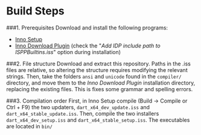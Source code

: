 # Build Steps

###1. Prerequisites
Download and install the following programs:

* [Inno Setup](http://www.jrsoftware.org/isdl.php)
* [Inno Download Plugin](https://code.google.com/p/inno-download-plugin/) (check the "*Add IDP include path to ISPPBuiltins.iss*" option during installation)

###2. File structure
Download and extract this repository. Paths in the .iss files are relative, so altering the structure
requires modifying the relevant strings. Then, take the folders `ansi` and `unicode` found in the `compiler/` directory,
and move them to the *Inno Download Plugin* installation directory, replacing the existing files.
This is fixes some grammar and spelling errors.

###3. Compilation order
First, in Inno Setup compile (Build -> Compile or Ctrl + F9) the two updaters, `dart_x64_dev_update.iss` and `dart_x64_stable_update.iss`. 
Then, compile the two installers `dart_x64_dev_setup.iss` and `dart_x64_stable_setup.iss`. The executables are located in `bin/`
